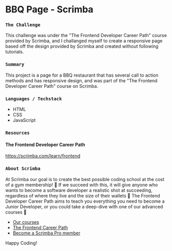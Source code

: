 # BBQ Page - Scrimba

### `The Challenge`

This challenge was under the "The Frontend Developer Career Path" course provided by Scrimba, and I challanged myself to create a responsive page based off the design provided by Scrimba and created without following tutorials.

### `Summary`

This project is a page for a BBQ restaurant that has several call to action methods and has responsive design, and was part of the "The Frontend Developer Career Path" course on Scrimba.

### `Languages / Techstack`

- HTML
- CSS
- JavaScript

### `Resources`

#### The Frontend Developer Career Path

https://scrimba.com/learn/frontend

### `About Scrimba`

At Scrimba our goal is to create the best possible coding school at the cost of a gym membership! 💜
If we succeed with this, it will give anyone who wants to become a software developer a realistic shot at succeeding, regardless of where they live and the size of their wallets 🎉
The Frontend Developer Career Path aims to teach you everything you need to become a Junior Developer, or you could take a deep-dive with one of our advanced courses 🚀

- [Our courses](https://scrimba.com/allcourses)
- [The Frontend Career Path](https://scrimba.com/learn/frontend)
- [Become a Scrimba Pro member](https://scrimba.com/pricing)

Happy Coding!
